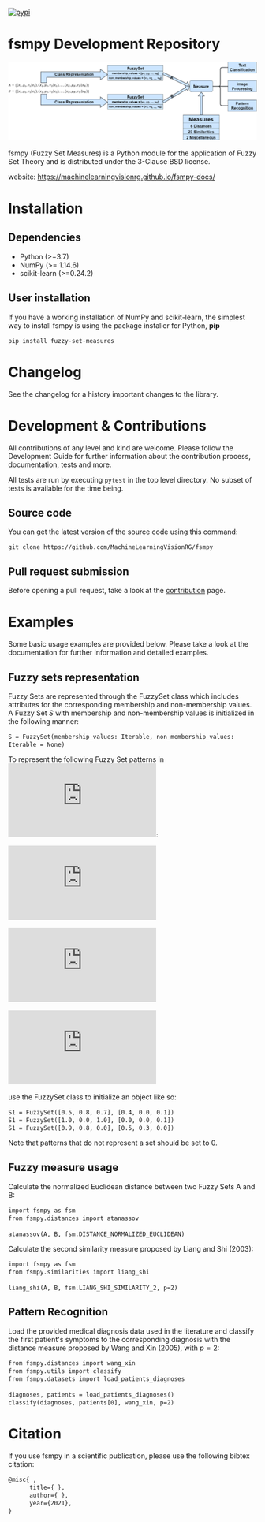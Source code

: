 [![pypi](https://img.shields.io/pypi/v/fuzzy-set-measures.svg)](https://pypi.org/project/fuzzy-set-measures/)
# fsmpy Development Repository

![fsmpy_library_process](media/Library%20process.png)

fsmpy (Fuzzy Set Measures) is a Python module for the application of Fuzzy Set Theory and is distributed under the 3-Clause BSD license.

website: https://machinelearningvisionrg.github.io/fsmpy-docs/

# Installation

## Dependencies

* Python (>=3.7)
* NumPy (>= 1.14.6)
* scikit-learn (>=0.24.2)

## User installation

If you have a working installation of NumPy and scikit-learn, the simplest way to install fsmpy is using the package installer for Python, **pip**
```
pip install fuzzy-set-measures
```
<!-- or the package management system **conda**
```
conda install fuzzy-set-measures
``` -->

# Changelog
See the changelog for a history important changes to the library.

# Development & Contributions

All contributions of any level and kind are welcome. Please follow the Development Guide for further information about the contribution process, documentation, tests and more. 

All tests are run by executing ``pytest`` in the top level directory.
No subset of tests is available for the time being.

## Source code
You can get the latest version of the source code using this command:
```
git clone https://github.com/MachineLearningVisionRG/fsmpy
```

## Pull request submission
Before opening a pull request, take a look at the [contribution](CONTRIBUTING.md) page.

# Examples
Some basic usage examples are provided below. Please take a look at the documentation for further information and detailed examples.
## Fuzzy sets representation
Fuzzy Sets are represented through the FuzzySet class which includes attributes for the corresponding membership and non-membership values. A Fuzzy Set *S* with membership and non-membership values is initialized in the following manner:
```
S = FuzzySet(membership_values: Iterable, non_membership_values: Iterable = None)
```


To represent the following Fuzzy Set patterns in ![X](https://latex.codecogs.com/gif.latex?%5Cbg_white%20%5Clarge%20X%20%3D%20%5C%7Bx_1%2C%20x_2%2C%20x_3%5C%7D):

![S1](https://latex.codecogs.com/gif.latex?%5Cbg_white%20%5Clarge%20S_1%3D%5C%7B%28x_1%2C%200.5%2C%200.4%7Cx_1%29%2C%20%28x_2%2C%200.8%2C%200.0%7Cx_2%29%2C%20%28x_3%2C%200.7%2C%200.1%7Cx_3%29%5C%7D)

![S2](https://latex.codecogs.com/gif.latex?%5Cbg_white%20%5Clarge%20S_2%3D%5C%7B%28x_1%2C%201.0%2C%200.0%7Cx_1%29%2C%20%28x_3%2C%201.0%2C%200.1%7Cx_3%29%5C%7D)

![S3](https://latex.codecogs.com/gif.latex?%5Cbg_white%20%5Clarge%20S_3%3D%5C%7B%28x_1%2C%200.9%2C%200.5%7Cx_1%29%2C%20%28x_2%2C%200.8%2C%200.3%7Cx_2%29%5C%7D)

use the FuzzySet class to initialize an object like so:
```
S1 = FuzzySet([0.5, 0.8, 0.7], [0.4, 0.0, 0.1])
S1 = FuzzySet([1.0, 0.0, 1.0], [0.0, 0.0, 0.1])
S1 = FuzzySet([0.9, 0.8, 0.0], [0.5, 0.3, 0.0])
```

Note that patterns that do not represent a set should be set to 0. 

## Fuzzy measure usage
Calculate the normalized Euclidean distance between two Fuzzy Sets A and B:
```
import fsmpy as fsm
from fsmpy.distances import atanassov

atanassov(A, B, fsm.DISTANCE_NORMALIZED_EUCLIDEAN)
```

Calculate the second similarity measure proposed by Liang and Shi (2003):
```
import fsmpy as fsm
from fsmpy.similarities import liang_shi

liang_shi(A, B, fsm.LIANG_SHI_SIMILARITY_2, p=2)
```

## Pattern Recognition
Load the provided medical diagnosis data used in the literature and classify the first patient's symptoms to the corresponding diagnosis with the distance measure proposed by Wang and Xin (2005), with $p=2$:
```
from fsmpy.distances import wang_xin
from fsmpy.utils import classify
from fsmpy.datasets import load_patients_diagnoses

diagnoses, patients = load_patients_diagnoses()
classify(diagnoses, patients[0], wang_xin, p=2)
```

# Citation
If you use fsmpy in a scientific publication, please use the following bibtex citation:
```
@misc{ ,
      title={ }, 
      author={ },
      year={2021},
}
```
